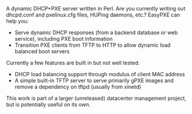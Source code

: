 A dynamic DHCP+PXE server written in Perl.  Are you currently writing out dhcpd.conf and pxelinux.cfg files, HUPing daemons, etc.?  EasyPXE can help you:

  * Serve dynamic DHCP responses (from a backend database or web service), including PXE boot information
  * Transition PXE clients from TFTP to HTTP to allow dynamic load balanced boot servers

Currently a few features are built in but not well tested:

  * DHCP load balancing support through modulus of client MAC address
  * A simple built-in TFTP server to serve primarily gPXE images and remove a dependency on tftpd (usually from xinetd)

This work is part of a larger (unreleased) datacenter management project, but is potentially useful on its own.